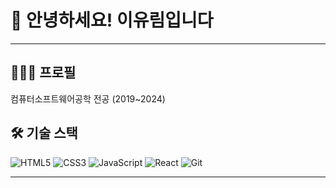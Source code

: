 # 👋 안녕하세요! 이유림입니다

---
👩🏻‍💻 프로필
---
컴퓨터소프트웨어공학 전공 (2019~2024)





## 🛠 기술 스택
![HTML5](https://img.shields.io/badge/-HTML5-E34F26?logo=html5&logoColor=white)
![CSS3](https://img.shields.io/badge/-CSS3-1572B6?logo=css3&logoColor=white)
![JavaScript](https://img.shields.io/badge/-JavaScript-F7DF1E?logo=javascript&logoColor=black)
![React](https://img.shields.io/badge/-React-61DAFB?logo=react&logoColor=black)
![Git](https://img.shields.io/badge/-Git-F05032?logo=git&logoColor=white)

---
